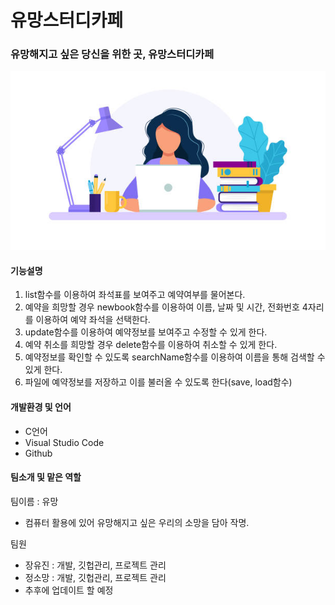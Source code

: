 # 유망스터디카페

### 유망해지고 싶은 당신을 위한 곳, 유망스터디카페

![연습용이미지](https://github.com/2022OSS-lab9/team_miniproject/blob/master/studycafe_2.jpeg)

#### 기능설명
1. list함수를 이용하여 좌석표를 보여주고 예약여부를 물어본다.
2. 예약을 희망할 경우 newbook함수를 이용하여 이름, 날짜 및 시간, 전화번호 4자리를 이용하여 예약 좌석을 선택한다.
3. update함수를 이용하여 예약정보를 보여주고 수정할 수 있게 한다.
4. 예약 취소를 희망할 경우 delete함수를 이용하여 취소할 수 있게 한다.
5. 예약정보를 확인할 수 있도록 searchName함수를 이용하여 이름을 통해 검색할 수 있게 한다.
6. 파일에 예약정보를 저장하고 이를 불러올 수 있도록 한다(save, load함수)

#### 개발환경 및 언어
- C언어
- Visual Studio Code
- Github

#### 팀소개 및 맡은 역할
팀이름 : 유망
- 컴퓨터 활용에 있어 유망해지고 싶은 우리의 소망을 담아 작명.

팀원
- 장유진 : 개발, 깃헙관리, 프로젝트 관리
- 정소망 : 개발, 깃헙관리, 프로젝트 관리
- 추후에 업데이트 할 예정
